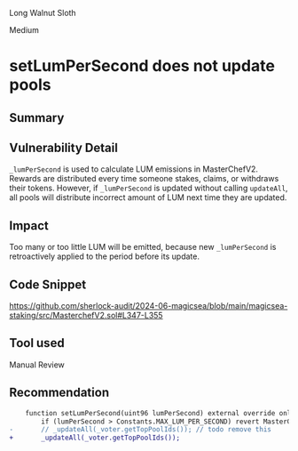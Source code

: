 Long Walnut Sloth

Medium

# setLumPerSecond does not update pools

## Summary

## Vulnerability Detail

`_lumPerSecond` is used to calculate LUM emissions in MasterChefV2. Rewards are distributed every time someone stakes, claims, or withdraws their tokens. However, if `_lumPerSecond` is updated without calling `updateAll`, all pools will distribute incorrect amount of LUM next time they are updated.

## Impact

Too many or too little LUM will be emitted, because new `_lumPerSecond` is retroactively applied to the period before its update.

## Code Snippet
https://github.com/sherlock-audit/2024-06-magicsea/blob/main/magicsea-staking/src/MasterchefV2.sol#L347-L355
## Tool used

Manual Review

## Recommendation
```diff
    function setLumPerSecond(uint96 lumPerSecond) external override onlyOwner {
        if (lumPerSecond > Constants.MAX_LUM_PER_SECOND) revert MasterChef__InvalidLumPerSecond();
-       // _updateAll(_voter.getTopPoolIds()); // todo remove this
+       _updateAll(_voter.getTopPoolIds()); 
``` 